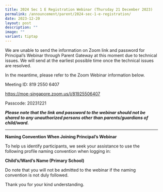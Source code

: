 ```yaml
---
title: 2024 Sec 1 E Registration Webinar (Thursday 21 December 2023)
permalink: /announcement/parent/2024-sec-1-e-registration/
date: 2023-12-20
layout: post
description: ""
image: ""
variant: tiptap
---
```

<p>We are unable to send the information on Zoom link and password for Principal’s Webinar through Parent Gateway at this moment due to technical issues. We will send at the earliest possible time once the technical issues are resolved.</p><p>In the meantime, please refer to the Zoom Webinar information below.</p><p>Meeting ID: 819 2550 6407</p><p><a href="https://moe-singapore.zoom.us/j/81925506407" rel="noopener noreferrer nofollow" target="_blank">https://moe-singapore.zoom.us/j/81925506407</a></p><p>Passcode: 20231221</p><p><strong><em>Please note that the link and password to the webinar should not be shared to any unauthorized persons other than parents/guardians of child/ward.</em></strong></p><hr><p></p><p><strong>Naming Convention When Joining Principal’s Webinar</strong></p><p>To help us identify participants, we seek your assistance to use the following profile naming convention when logging in:</p><p><strong>Child’s/Ward’s Name (Primary School)</strong></p><p>Do note that you will not be admitted to the webinar if the naming convention is not duly followed.</p><p>Thank you for your kind understanding.</p><p></p>